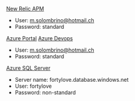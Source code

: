 [New Relic APM](https://rpm.newrelic.com/accounts/3898097)
* User: m.solombrino@hotmail.ch
* Password: standard

[Azure Portal](https://portal.azure.com/#home)
[Azure Devops](https://dev.azure.com/fortylove/)
* User: m.solombrino@hotmail.ch
* Password: standard

[Azure SQL Server](https://portal.azure.com/#@msolombrinohotmail.onmicrosoft.com/resource/subscriptions/f0a71b7c-089b-4b57-9427-2171fc0aee67/resourceGroups/fortylove/providers/Microsoft.Sql/servers/fortylove/overview)
* Server name: fortylove.database.windows.net
* User: fortylove
* Password: non-standard